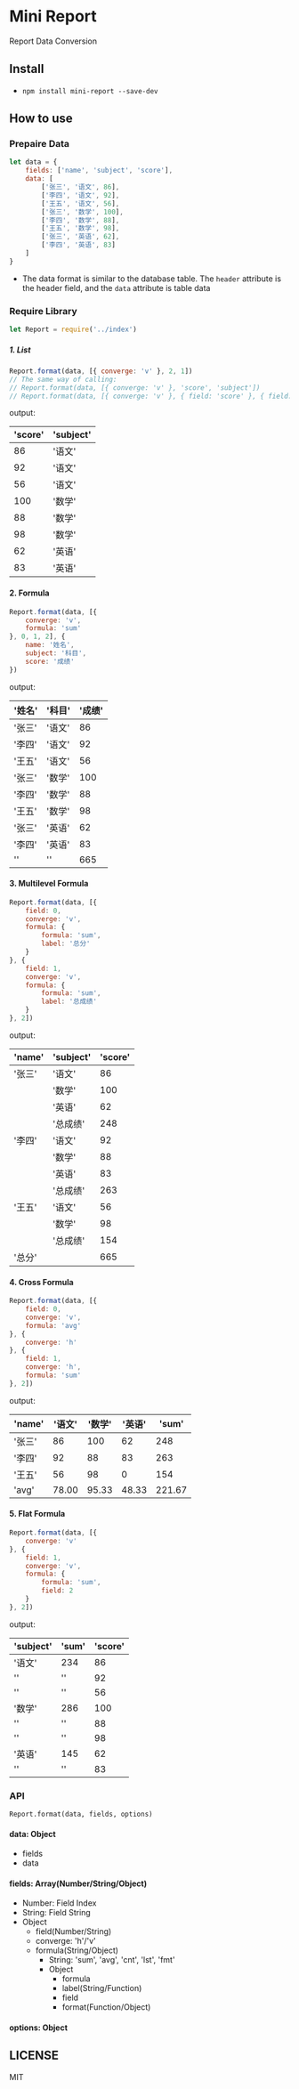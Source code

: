 # Mini Report

Report Data Conversion

## Install

  - `npm install mini-report --save-dev`

## How to use

### Prepaire Data
```javascript
let data = {
    fields: ['name', 'subject', 'score'],
    data: [
        ['张三', '语文', 86],
        ['李四', '语文', 92],
        ['王五', '语文', 56],
        ['张三', '数学', 100],
        ['李四', '数学', 88],
        ['王五', '数学', 98],
        ['张三', '英语', 62],
        ['李四', '英语', 83]
    ]
}
```
* The data format is similar to the database table. The ```header``` attribute is the header field, and the ```data``` attribute is table data

### Require Library
```javascript
let Report = require('../index')
```

##### 1. List
```javascript
Report.format(data, [{ converge: 'v' }, 2, 1])
// The same way of calling: 
// Report.format(data, [{ converge: 'v' }, 'score', 'subject'])
// Report.format(data, [{ converge: 'v' }, { field: 'score' }, { field: 'subject' }])
```

output:

| 'score' | 'subject' |
|---------|-----------|
| 86      | '语文'     |
| 92      | '语文'     |
| 56      | '语文'     |
| 100     | '数学'     |
| 88      | '数学'     |
| 98      | '数学'     |
| 62      | '英语'     |
| 83      | '英语'     |

#### 2. Formula
```javascript
Report.format(data, [{
    converge: 'v',
    formula: 'sum'
}, 0, 1, 2], {
    name: '姓名',
    subject: '科目',
    score: '成绩'
})
```

output:

| '姓名' | '科目' | '成绩' |
|---------|-----------|--------|
| '张三'  | '语文'    | 86      |
| '李四'  | '语文'    | 92      |
| '王五'  | '语文'    | 56      |
| '张三'  | '数学'    | 100     |
| '李四'  | '数学'    | 88      |
| '王五'  | '数学'    | 98      |
| '张三'  | '英语'    | 62      |
| '李四'  | '英语'    | 83      |
| ''      | ''       | 665     |

#### 3. Multilevel Formula
```javascript
Report.format(data, [{
    field: 0,
    converge: 'v',
    formula: {
        formula: 'sum',
        label: '总分'
    }
}, {
    field: 1,
    converge: 'v',
    formula: {
        formula: 'sum',
        label: '总成绩'
    }
}, 2])
```

output:

| 'name'  | 'subject' | 'score' |
|---------|-----------|---------|
| '张三'  | '语文'     | 86      |
|         | '数学'    | 100     |
|         | '英语'    | 62      |
|         | '总成绩'  | 248     |
| '李四'  | '语文'    | 92      |
|         | '数学'    | 88      |
|         | '英语'    | 83      |
|         | '总成绩'  | 263     |
| '王五'  | '语文'    | 56      |
|         | '数学'    | 98      |
|         | '总成绩'  | 154     |
| '总分'  |           | 665     |

#### 4. Cross Formula
```javascript
Report.format(data, [{
    field: 0,
    converge: 'v',
    formula: 'avg'
}, {
    converge: 'h'
}, {
    field: 1,
    converge: 'h',
    formula: 'sum'
}, 2])
```

output:

| 'name' | '语文' | '数学' | '英语' | 'sum' |
|--------|--------|-------|--------|-------|
| '张三' | 86     | 100    | 62    | 248   |
| '李四' | 92     |	88     | 83    | 263   |
| '王五' | 56     |	98     | 0     | 154   |
| 'avg'  | 78.00  |	95.33  | 48.33 | 221.67|

#### 5. Flat Formula
```javascript
Report.format(data, [{
    converge: 'v'
}, {
    field: 1,
    converge: 'v',
    formula: {
        formula: 'sum',
        field: 2
    }
}, 2])
```

output:

| 'subject' | 'sum' | 'score' |
|-----------|-------|---------|
| '语文'    | 234   | 86      |
| ''        | ''    | 92      |
| ''        | ''    | 56      |
| '数学'    | 286   | 100     |
| ''        | ''    | 88      |
| ''        | ''    | 98      |
| '英语'    | 145   | 62      |
| ''        | ''    | 83      |

### API
```
Report.format(data, fields, options)
```

#### data: Object
* fields
* data

#### fields: Array(Number/String/Object)
* Number: Field Index
* String: Field String
* Object
    * field(Number/String)
    * converge: 'h'/'v'
    * formula(String/Object)
        * String: 'sum', 'avg', 'cnt', 'lst', 'fmt'
        * Object
            * formula
            * label(String/Function)
            * field
            * format(Function/Object)

#### options: Object

## LICENSE
MIT
